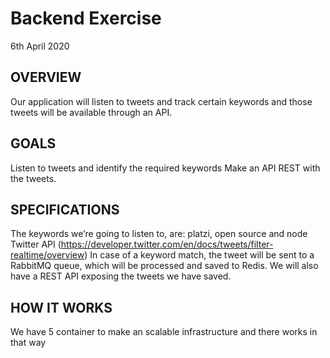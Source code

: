 # Backend Exercise

6th April 2020

## OVERVIEW

Our application will listen to tweets and track certain keywords and those tweets will be available through an API.

## GOALS

Listen to tweets and identify the required keywords
Make an API REST with the tweets.

## SPECIFICATIONS

The keywords we’re going to listen to, are: platzi, open source and node Twitter API (https://developer.twitter.com/en/docs/tweets/filter-realtime/overview) 
In case of a keyword match, the tweet will be sent to a RabbitMQ queue, which will be processed and saved to Redis. We will also have a REST API exposing the tweets we have saved.


## HOW IT WORKS

We have 5 container to make an scalable infrastructure and there works in that way 











